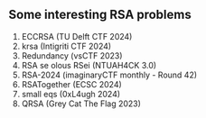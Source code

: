 ## Some interesting RSA problems

1. ECCRSA (TU Delft CTF 2024)
2. krsa (Intigriti CTF 2024)
3. Redundancy (vsCTF 2023)
4. RSA se olous RSei (NTUAH4CK 3.0)
5. RSA-2024 (imaginaryCTF monthly - Round 42)
6. RSATogether (ECSC 2024)
7. small eqs (0xL4ugh 2024)
8. QRSA (Grey Cat The Flag 2023)




